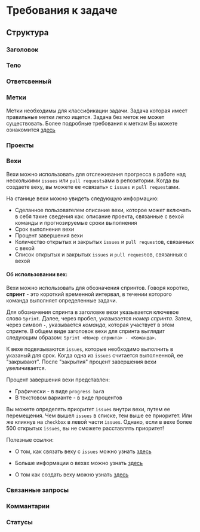 # Требования к задаче
## Структура
### Заголовок
### Тело
### Ответсвенный
### Метки
Метки необходимы для классификации задачи. Задача которая имеет правильные метки легко ищется. Задача без меток не может существовать. Более подробные требования к меткам Вы можете ознакомится [здесь](/Docs/labels.md)
### Проекты
### Вехи
Вехи можно использовать для отслеживания прогресса в работе над несколькими `issues` или `pull requests`ами в репозитории. 
Когда вы создаете веху, вы можете ее «связать» с `issues` и `pull request`ами.

На станице вехи можно увидеть следующую информацию:
* Сделанное пользователем описание вехи, которое может включать в себя такие сведения как: описание проекта, связанные с вехой команды и прогнозируемые сроки выполнения
* Срок выполнения вехи
* Процент завершения вехи
* Количество открытых и закрытых `issues` и `pull request`ов, связанных с вехой
* Список открытых и закрытых `issues` и `pull request`ов, связанных с вехой

#### Об использовании вех: 
Вехи можно использовать для обозначения спринтов. Говоря коротко, **спринт** - это короткий временной интервал, в течении которого команда выполняет определенные задачи.

Для обозначения спринта в заголовке вехи указывается ключевое слово `Sprint`. Далее, через пробел, указывается _номер спринта_. Затем, через символ `-`, указывается _команда_, которая участвует в этом спринте. В общем виде заголовок вехи для спринта выглядит следующим образом: `Sprint <Номер спринта> - <Команда>`.

К вехе подвязываются `issues`, которые необходимо выполнить в указаный для срок. Когда одна из `issues` считается выполненной, ее "закрывают". После "закрытия" процент завершения вехи увеличивается. 

Процент завершения вехи представлен:
* Графически - в виде `progress bar`а
* В текстовом варианте - в виде процентов

Вы можете определять приоритет `issues` внутри вехи, путем ее перемещения. Чем вышел `issues` в списке, тем выше ее приоритет. Или же кликнув на `checkbox` в левой части `issues`. Однако, если в вехе более 500 открытых `issues`, вы не сможете расставлять приоритет!

Полезные ссылки:
* О том, как связать веху с `issues` можно узнать [здесь](https://docs.github.com/en/issues/using-labels-and-milestones-to-track-work/associating-milestones-with-issues-and-pull-requests)

* Больше информации о вехах можно узнать [здесь](https://docs.github.com/en/github/managing-your-work-on-github/tracking-the-progress-of-your-work-with-milestones/about-milestones)

* О том как создать веху можно узнать [здесь](https://docs.github.com/en/github/managing-your-work-on-github/tracking-the-progress-of-your-work-with-milestones/creating-and-editing-milestones-for-issues-and-pull-requests)
### Связанные запросы
### Коммантарии
### Статусы
